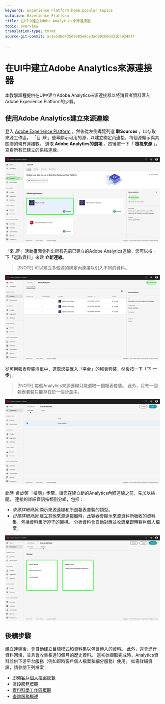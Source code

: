 ```yaml
---
keywords: Experience Platform;home;popular topics
solution: Experience Platform
title: 在UI中建立Adobe Analytics來源連接器
topic: overview
translation-type: tm+mt
source-git-commit: ac1e5dbe435d9e85e8ce3ad90c60dd31ba9248ff

---
```



# 在UI中建立Adobe Analytics來源連接器

本教學課程提供在UI中建立Adobe Analytics來源連接器以將消費者資料匯入Adobe Experience Platform的步驟。

## 使用Adobe Analytics建立來源連線

登入 <a href="https://platform.adobe.com" target="_blank">Adobe Experience Platform</a> ，然後從左側導覽列選 **取Sources** ，以存取來源工作區。 「目 *錄* 」螢幕顯示可用的源，以建立綁定內連接，每個源顯示與其關聯的現有連接數。 選取 **Adobe Analytics的選項** ，然後按一下「 **檢視來源** 」，查看所有已建立的系結連線。

![](../../../../images/tutorials/create/analytics/AA-sources_catalog.png)

「來 *源* 」活動畫面會列出所有先前已建立的Adobe Analytics連線，您可以按一下「選取資料」來建 **立新連線**。

>[!NOTE] 可以建立多個源的綁定內連接以引入不同的資料。

![](/help/sources/images/tutorials/create/analytics/AA-source_activity.png)

從可用報表套裝清單中，選取您要匯入「平台」的報表套裝，然後按一下「下 **一步**」。

>[!NOTE] 每個Analytics來源連線只能選取一個報表套裝。 此外，只有一個報表套裝只能存在於一個沙盒中。

![](../../../../images/tutorials/create/analytics/AA-select_data.png)

此時 *會出現* 「檢閱」步驟，讓您在建立新的Analytics內嵌連線之前，先加以檢閱。 連接的詳細資訊按類別分組，包括：

* *來源詳細資訊*:顯示來源連線和所選報表套裝的類型。
* *目標詳細資訊*:建立其他來源連接器時，此容器會顯示來源資料所吸收的資料集，包括資料集所遵守的架構。 分析資料會自動對應並收錄至即時客戶個人檔案。

![](../../../../images/tutorials/create/analytics/AA-review.png)

## 後續步驟

建立連線後，會自動建立目標模式和資料集以包含傳入的資料。 此外，還會進行資料回填，並且會收集長達13個月的歷史資料。 當初始擷取完成時，Analytics資料並供下游平台服務（例如即時客戶個人檔案和細分服務）使用。 如需詳細資訊，請參閱下列檔案：

* [即時客戶個人檔案總覽](../../../../../profile/home.md)
* [區段服務概觀](../../../../../segmentation/home.md)
* [資料科學工作區概觀](../../../../../data-science-workspace/home.md)
* [查詢服務概述](../../../../../query-service/home.md)

